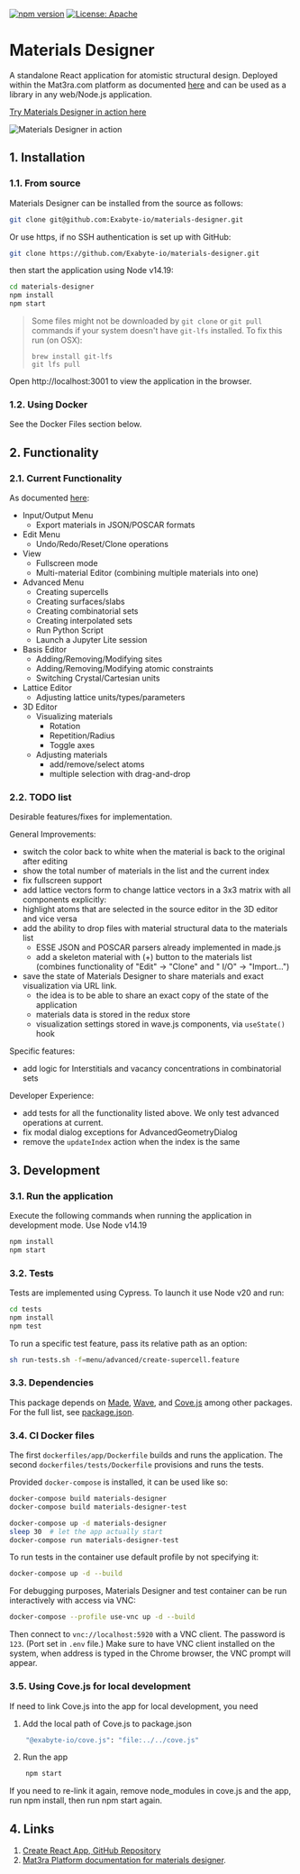 [![npm version](https://badge.fury.io/js/%40exabyte-io%2Fmaterials-designer.svg)](https://badge.fury.io/js/%40exabyte-io%2Fmaterials-designer)
[![License: Apache](https://img.shields.io/badge/License-Apache-blue.svg)](https://www.apache.org/licenses/LICENSE-2.0)

# Materials Designer

A standalone React application for atomistic structural design. Deployed within the Mat3ra.com platform as
documented [here](https://docs.mat3ra.com/materials-designer/overview/) and can be used as a library in any web/Node.js
application.

[Try Materials Designer in action here](https://mat3ra-materials-designer.netlify.app/)

![Materials Designer in action](https://i.imgur.com/f7NvNNl.png)

## 1. Installation

### 1.1. From source

Materials Designer can be installed from the source as follows:

```bash
git clone git@github.com:Exabyte-io/materials-designer.git
```

Or use https, if no SSH authentication is set up with GitHub:

```bash
git clone https://github.com/Exabyte-io/materials-designer.git
```

then start the application using Node v14.19:

```bash
cd materials-designer
npm install
npm start
```

> Some files might not be downloaded by `git clone` or `git pull` commands if your system doesn't have `git-lfs`
> installed.
> To fix this run (on OSX):
> ```
> brew install git-lfs
> git lfs pull
> ```

Open http://localhost:3001 to view the application in the browser.

### 1.2. Using Docker

See the Docker Files section below.

## 2. Functionality

### 2.1. Current Functionality

As documented [here](https://docs.mat3ra.com/materials-designer/overview/):

- Input/Output Menu
    - Export materials in JSON/POSCAR formats
- Edit Menu
    - Undo/Redo/Reset/Clone operations
- View
    - Fullscreen mode
    - Multi-material Editor (combining multiple materials into one)
- Advanced Menu
    - Creating supercells
    - Creating surfaces/slabs
    - Creating combinatorial sets
    - Creating interpolated sets
    - Run Python Script
    - Launch a Jupyter Lite session
- Basis Editor
    - Adding/Removing/Modifying sites
    - Adding/Removing/Modifying atomic constraints
    - Switching Crystal/Cartesian units
- Lattice Editor
    - Adjusting lattice units/types/parameters
- 3D Editor
    - Visualizing materials
        - Rotation
        - Repetition/Radius
        - Toggle axes
    - Adjusting materials
        - add/remove/select atoms
        - multiple selection with drag-and-drop

### 2.2. TODO list

Desirable features/fixes for implementation.

General Improvements:

- switch the color back to white when the material is back to the original after editing
- show the total number of materials in the list and the current index
- fix fullscreen support
- add lattice vectors form to change lattice vectors in a 3x3 matrix with all components explicitly:
- highlight atoms that are selected in the source editor in the 3D editor and vice versa
- add the ability to drop files with material structural data to the materials list
    - ESSE JSON and POSCAR parsers already implemented in made.js
    - add a skeleton material with (+) button to the materials list (combines functionality of "Edit" -> "Clone" and "
      I/O" -> "Import...")
- save the state of Materials Designer to share materials and exact visualization via URL link.
    - the idea is to be able to share an exact copy of the state of the application
    - materials data is stored in the redux store
    - visualization settings stored in wave.js components, via `useState()` hook

Specific features:

- add logic for Interstitials and vacancy concentrations in combinatorial sets

Developer Experience:

- add tests for all the functionality listed above. We only test advanced operations at current.
- fix modal dialog exceptions for AdvancedGeometryDialog
- remove the `updateIndex` action when the index is the same

## 3. Development

### 3.1. Run the application

Execute the following commands when running the application in development mode. Use Node v14.19

```bash
npm install
npm start
```

### 3.2. Tests

Tests are implemented using Cypress. To launch it use Node v20 and run:

```bash
cd tests
npm install
npm test
```

To run a specific test feature, pass its relative path as an option:

```bash
sh run-tests.sh -f=menu/advanced/create-supercell.feature
```

### 3.3. Dependencies

This package depends on [Made](https://github.com/mat3ra/made), [Wave](https://github.com/Exabyte-io/wave.js),
and [Cove.js](https://github.com/Exabyte-io/cove.js) among other packages. For the full list,
see [package.json](package.json).

### 3.4. CI Docker files

The first `dockerfiles/app/Dockerfile` builds and runs the application. The second `dockerfiles/tests/Dockerfile` provisions and runs the tests. 

Provided `docker-compose` is installed, it can be used like so:

```bash
docker-compose build materials-designer
docker-compose build materials-designer-test

docker-compose up -d materials-designer
sleep 30  # let the app actually start
docker-compose run materials-designer-test
```

To run tests in the container use default profile by not specifying it:

```bash
docker-compose up -d --build
```

For debugging purposes, Materials Designer and test container can be run interactively with access via VNC:

```bash
docker-compose --profile use-vnc up -d --build
```

Then connect to `vnc://localhost:5920` with a VNC client. The password is `123`. (Port set in `.env` file.)
Make sure to have VNC client installed on the system, when address is typed in the Chrome browser, the VNC prompt will
appear.

### 3.5. Using Cove.js for local development

If need to link Cove.js into the app for local development, you need

1. Add the local path of Cove.js to package.json

```bash
    "@exabyte-io/cove.js": "file:../../cove.js"
```

2. Run the app

```bash
    npm start
```

If you need to re-link it again, remove node_modules in cove.js and the app, run npm install, then run npm start again.

## 4. Links

1. [Create React App, GitHub Repository](https://github.com/facebook/create-react-app)
2. [Mat3ra Platform documentation for materials designer](https://docs.mat3ra.com/materials-designer/overview/).
